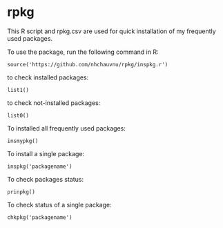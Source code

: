 # rpkg
This R script and rpkg.csv are used for quick installation
of my frequently used packages.

To use the package, run the following command in R:
```
source('https://github.com/nhchauvnu/rpkg/inspkg.r')
```
to check installed packages:
```
list1()
```
to check not-installed packages:
```
list0()
```

To installed all frequently used packages:
```
insmypkg()
```
To install a single package:
```
inspkg('packagename')
```
To check packages status:
```
prinpkg()
```
To check status of a single package:
```
chkpkg('packagename')
```
